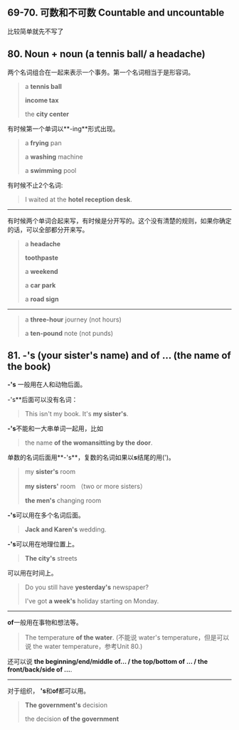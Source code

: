 ## 69-70. 可数和不可数 Countable and uncountable

比较简单就先不写了







## 80. Noun + noun (a tennis ball/ a headache)

两个名词组合在一起来表示一个事务。第一个名词相当于是形容词。

> a **tennis ball**
>
> **income tax**
>
> the **city center**

有时候第一个单词以**-ing**形式出现。

> a **frying** pan
>
> a **washing** machine
>
> a **swimming** pool

有时候不止2个名词:

> I waited at the **hotel reception desk**.

---

有时候两个单词合起来写，有时候是分开写的。这个没有清楚的规则，如果你确定的话，可以全部都分开来写。

> a **headache**
>
> **toothpaste**
>
> a **weekend**
>
> a **car park**
>
> a **road sign**

---

> a **three-hour** journey (not hours)
>
> a **ten-pound** note (not punds)

## 81. -'s (your sister's name) and of ... (the name of the book)

**-'s** 一般用在人和动物后面。

-'s**后面可以没有名词：

> This isn't my book. It's **my sister's**.

**-'s**不能和一大串单词一起用，比如

> the name **of the womansitting by the door**.

单数的名词后面用**-'s**，复数的名词如果以**s**结尾的用(')。

> my **sister's** room
>
> **my sisters'** room （two or more sisters）
>
> **the men's** changing room

**-'s**可以用在多个名词后面。

> **Jack and Karen's** wedding.

**-'s**可以用在地理位置上。

> **The city's** streets

可以用在时间上。

> Do you still have **yesterday's** newspaper?
>
> I've got **a week's** holiday starting on Monday.

---

**of**一般用在事物和想法等。

> The temperature **of the water**. (不能说 water's temperature，但是可以说 the water temperature，参考Unit 80.)

还可以说 **the beginning/end/middle of...  / the top/bottom of ... / the front/back/side of ...**.

---

对于组织， **'s**和**of**都可以用。

> **The government's** decision
>
> the decision **of the government**